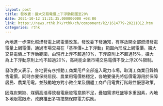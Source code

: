 ```yaml
---
layout: post
title: 發改委：擴大交易電價上下浮動範圍至20%
date: 2021-10-12 11:21:35.000000000 +08:00
link: https://news.rthk.hk/rthk/ch/component/k2/1614779-20211012.htm
categories: rthk
---
```


內地進一步深化燃煤發電上網電價改革。發改委下發通知，有序放開全部燃煤發電電量上網電價，通過市場交易在「基準價+上下浮動」範圍內形成上網電價，擴大交易電價上下浮動範圍，由現行上浮不超過10%，下浮原則上不超過15%，擴大為上下浮動原則上均不超過20%，高耗能企業市場交易電價不受上浮20%限制。

發改委又表示，各地要有序推動工商業用戶全部進入電力市場，取消工商業目錄銷售電價。同時亦要保持居民、農業用電價格穩定，各地要優先將低價電源用於保障居民、農業用電，並鼓勵地方對小微企業及個體工商戶用電實行階段性優惠政策。

因煤炭緊缺、煤價高漲導致發電廠發電意願不足，疊加需求旺盛等多重因素，內地多地限電限產，政府推出多項措施保障電力供應。
